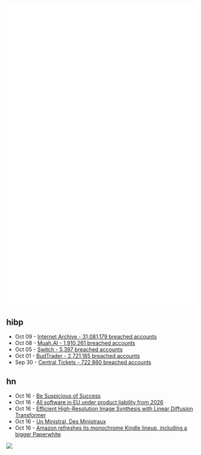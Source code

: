 ![Metrics](https://raw.githubusercontent.com/phixion/phixion/master/metrics.svg)

## hibp

<!--
for https://github.com/phixion/phixion/blob/main/.github/workflows/feeds.yml
-->
<!--START_SECTION:haveibeenpwnd-->
- Oct 09 - [Internet Archive - 31,081,179 breached accounts](https://haveibeenpwned.com/PwnedWebsites#InternetArchive)
- Oct 08 - [Muah.AI - 1,910,261 breached accounts](https://haveibeenpwned.com/PwnedWebsites#Muah)
- Oct 05 - [Switch - 5,397 breached accounts](https://haveibeenpwned.com/PwnedWebsites#Switch)
- Oct 01 - [BudTrader - 2,721,185 breached accounts](https://haveibeenpwned.com/PwnedWebsites#BudTrader)
- Sep 30 - [Central Tickets - 722,860 breached accounts](https://haveibeenpwned.com/PwnedWebsites#CentralTickets)
<!--END_SECTION:haveibeenpwnd-->

## hn

<!--
for https://github.com/phixion/phixion/blob/main/.github/workflows/feeds.yml
-->
<!--START_SECTION:hn-->
- Oct 16 - [Be Suspicious of Success](https://buttondown.com/hillelwayne/archive/be-suspicious-of-success/)
- Oct 16 - [All software in EU under product liability from 2026](https://www.consilium.europa.eu/en/press/press-releases/2024/10/10/eu-brings-product-liability-rules-in-line-with-digital-age-and-circular-economy/)
- Oct 16 - [Efficient High-Resolution Image Synthesis with Linear Diffusion Transformer](https://nvlabs.github.io/Sana/)
- Oct 16 - [Un Ministral, Des Ministraux](https://mistral.ai/news/ministraux/)
- Oct 16 - [Amazon refreshes its monochrome Kindle lineup, including a bigger Paperwhite](https://arstechnica.com/gadgets/2024/10/amazon-refreshes-its-monochrome-kindle-lineup-including-a-bigger-paperwhite/)
<!--END_SECTION:hn-->

<!--
for https://yhype.me
-->
![](https://hit.yhype.me/github/profile?user_id=13013670)
